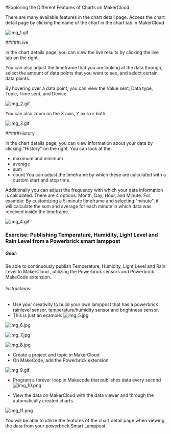 #Exploring the Different Features of Charts on MakerCloud

There are many available features in the chart detail page. Access the chart detail page by clicking the name of the chart in the chart tab in MakerCloud

![img_1.gif](img/img_1.gif)

#####Live

In the chart details page, you can view the live results by clicking the live tab on the right. 

You can also adjust the timeframe that you are looking at the data through, select the amount of data points that you want to see, and select certain data points.

By hovering over a data point, you can view the Value sent, Data type, Topic, Time sent, and Device.

![img_2.gif](img/img_2.gif)

You can also zoom on the X axis, Y axis or both.

![img_3.gif](img/img_3.gif)

#####History

In the chart details page, you can view information about your data by clicking "History" on the right.
You can look at the:
- maximum and minimum
- average
- sum
- count
You can adjust the timeframe by which these are calculated with a custom start and stop time. 
  
Additionally you can adjust the frequency with which your data information is calculated. There are 4 options: Month, Day, Hour, and Minute.
For example: By customizing a 5-minute timeframe and selecting "minute", it will calculate the sum and average for each minute in which data was received inside the timeframe.

![img_4.gif](img/img_4.gif)

### Exercise: Publishing Temperature, Humidity, Light Level and Rain Level from a Powerbrick smart lamppost

##### Goal:
Be able to continuously publish Temperature, Humidity, Light Level and Rain Level to MakerCloud
, utilizing the Powerbrick sensors and Powerbrick MakeCode extension.

###### Instructions:

- Use your creativity to build your own lamppost that has a powerbrick rainlevel sensor, temperature/humidity sensor and brightness sensor.
- This is just an example:
![img_5.jpg](img/img_5.jpg)

![img_6.jpg](img/img_6.jpg)

![img_7.jpg](img/img_7.jpg)

![img_8.jpg](img/img_8.jpg)

- Create a project and topic in MakerCloud
- On MakeCode, add the Powerbrick extension.
  
![img_9.gif](img/img_9.gif)
- Program a forever loop in Makecode that publishes data every second
 ![img_10.png](img/img_10.png)
  
- View the data on MakerCloud with the data viewer and through the automatically created charts.
  
![img_11.png](img/img_11.png)

You will be able to utilize the features of the chart detail page when viewing the data from your powerbrick Smart Lamppost.
